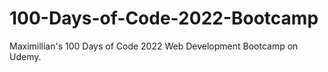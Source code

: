 # 100-Days-of-Code-2022-Bootcamp
Maximillian's 100 Days of Code 2022 Web Development Bootcamp on Udemy.

